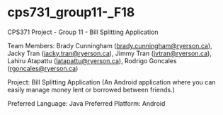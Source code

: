 # cps731_group11-_F18
CPS371 Project - Group 11 - Bill Splitting Application

Team Members: Brady Cunningham (brady.cunningham@ryerson.ca), Jacky Tran (jacky.tran@ryerson.ca), Jimmy Tran (jvtran@ryerson.ca), Lahiru Atapattu (latapattu@ryerson.ca), Rodrigo Goncales (rgoncales@ryerson.ca)
              
Project: Bill Splitting Application (An Android application where you can easily manage money lent or borrowed between friends.)
         
Preferred Language: Java
Preferred Platform: Android

